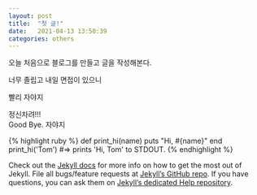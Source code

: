 ```yaml
---
layout: post
title:  "첫 글!"
date:   2021-04-13 13:50:39
categories: others
---
```


오늘 처음으로 블로그를 만들고 글을 작성해본다.

너무 졸립고 내일 면접이 있으니

빨리 자야지

정신차려!!!<br>
Good Bye. 자야지

{% highlight ruby %}
def print_hi(name)
  puts "Hi, #{name}"
end
print_hi('Tom')
#=> prints 'Hi, Tom' to STDOUT.
{% endhighlight %}

Check out the [Jekyll docs][jekyll] for more info on how to get the most out of Jekyll. File all bugs/feature requests at [Jekyll’s GitHub repo][jekyll-gh]. If you have questions, you can ask them on [Jekyll’s dedicated Help repository][jekyll-help].

[jekyll]:      http://jekyllrb.com
[jekyll-gh]:   https://github.com/jekyll/jekyll
[jekyll-help]: https://github.com/jekyll/jekyll-help